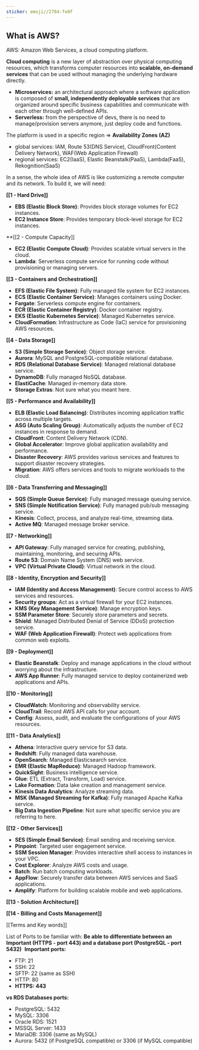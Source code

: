 ```yaml
---
sticker: emoji//2764-fe0f
---
```

## What is AWS?
AWS: Amazon Web Services, a cloud computing platform. 

**Cloud computing** is a new layer of abstraction over physical computing resources, which transforms computer resources into **scalable, on-demand services** that can be used without managing the underlying hardware directly.

- **Microservices:** an architectural approach where a software application is composed of **small, independently deployable services** that are organized around specific business capabilities and communicate with each other through well-defined APIs.
- **Serverless:** from the perspective of devs, there is no need to manage/provision servers anymore, just deploy code and functions.

The platform is used in a specific region => **Availability Zones (AZ)**
- global services: IAM, Route 53(DNS Service), CloudFront(Content Delivery Network), WAF(Web Application Firewall)
- regional services: EC2(IaaS), Elastic Beanstalk(PaaS), Lambda(FaaS), Rekognition(SaaS)

In a sense, the whole idea of AWS is like customizing a remote computer and its network.
To build it, we will need:

**[[1 - Hard Drive]]**
- **EBS (Elastic Block Store)**: Provides block storage volumes for EC2 instances.
- **EC2 Instance Store**: Provides temporary block-level storage for EC2 instances.

**[[2 - Compute Capacity]]
- **EC2 (Elastic Compute Cloud)**: Provides scalable virtual servers in the cloud.
- **Lambda**: Serverless compute service for running code without provisioning or managing servers.

**[[3 - Containers and Orchestration]]**
- **EFS (Elastic File System)**: Fully managed file system for EC2 instances.
- **ECS (Elastic Container Service)**: Manages containers using Docker.
- **Fargate**: Serverless compute engine for containers.
- **ECR (Elastic Container Registry)**: Docker container registry.
- **EKS (Elastic Kubernetes Service)**: Managed Kubernetes service.
- **CloudFormation**: Infrastructure as Code (IaC) service for provisioning AWS resources.

**[[4 - Data Storage]]**
- **S3 (Simple Storage Service)**: Object storage service.
- **Aurora**: MySQL and PostgreSQL-compatible relational database.
- **RDS (Relational Database Service)**: Managed relational database service.
- **DynamoDB**: Fully managed NoSQL database.
- **ElastiCache**: Managed in-memory data store.
- **Storage Extras**: Not sure what you meant here.

**[[5 - Performance and Availability]]**
- **ELB (Elastic Load Balancing)**: Distributes incoming application traffic across multiple targets.
- **ASG (Auto Scaling Group)**: Automatically adjusts the number of EC2 instances in response to demand.
- **CloudFront**: Content Delivery Network (CDN).
- **Global Accelerator**: Improve global application availability and performance.
- **Disaster Recovery**: AWS provides various services and features to support disaster recovery strategies.
- **Migration**: AWS offers services and tools to migrate workloads to the cloud.

**[[6 - Data Transferring and Messaging]]**
- **SQS (Simple Queue Service)**: Fully managed message queuing service.
- **SNS (Simple Notification Service)**: Fully managed pub/sub messaging service.
- **Kinesis**: Collect, process, and analyze real-time, streaming data.
- **Active MQ**: Managed message broker service.

**[[7 - Networking]]**
- **API Gateway**: Fully managed service for creating, publishing, maintaining, monitoring, and securing APIs.
- **Route 53**: Domain Name System (DNS) web service.
- **VPC (Virtual Private Cloud)**: Virtual network in the cloud.

**[[8 - Identity, Encryption and Security]]**
- **IAM (Identity and Access Management)**: Secure control access to AWS services and resources.
- **Security groups**: Act as a virtual firewall for your EC2 instances.
- **KMS (Key Management Service)**: Manage encryption keys.
- **SSM Parameter Store**: Securely store parameters and secrets.
- **Shield**: Managed Distributed Denial of Service (DDoS) protection service.
- **WAF (Web Application Firewall)**: Protect web applications from common web exploits.

**[[9 - Deployment]]**
- **Elastic Beanstalk**: Deploy and manage applications in the cloud without worrying about the infrastructure.
- **AWS App Runner**: Fully managed service to deploy containerized web applications and APIs.

**[[10 - Monitoring]]**
- **CloudWatch**: Monitoring and observability service.
- **CloudTrail**: Record AWS API calls for your account.
- **Config**: Assess, audit, and evaluate the configurations of your AWS resources.

**[[11 - Data Analytics]]**
- **Athena**: Interactive query service for S3 data.
- **Redshift**: Fully managed data warehouse.
- **OpenSearch**: Managed Elasticsearch service.
- **EMR (Elastic MapReduce)**: Managed Hadoop framework.
- **QuickSight**: Business intelligence service.
- **Glue**: ETL (Extract, Transform, Load) service.
- **Lake Formation**: Data lake creation and management service.
- **Kinesis Data Analytics**: Analyze streaming data.
- **MSK (Managed Streaming for Kafka)**: Fully managed Apache Kafka service.
- **Big Data Ingestion Pipeline**: Not sure what specific service you are referring to here.

**[[12 - Other Services]]**
- **SES (Simple Email Service)**: Email sending and receiving service.
- **Pinpoint**: Targeted user engagement service.
- **SSM Session Manager**: Provides interactive shell access to instances in your VPC.
- **Cost Explorer**: Analyze AWS costs and usage.
- **Batch**: Run batch computing workloads.
- **AppFlow**: Securely transfer data between AWS services and SaaS applications.
- **Amplify**: Platform for building scalable mobile and web applications.

**[[13 - Solution Architecture]]**

**[[14 - Billing and Costs Management]]**

[[Terms and Key words]]

List of Ports to be familiar with:
**Be able to differentiate between an Important (HTTPS - port 443) and a database port (PostgreSQL - port 5432)** 
**Important ports:**
- FTP: 21
- SSH: 22
- SFTP: 22 (same as SSH)
- HTTP: 80
- **HTTPS: 443**
    
**vs RDS Databases ports:**
- PostgreSQL: 5432
- MySQL: 3306
- Oracle RDS: 1521
- MSSQL Server: 1433
- MariaDB: 3306 (same as MySQL)
- Aurora: 5432 (if PostgreSQL compatible) or 3306 (if MySQL compatible)


